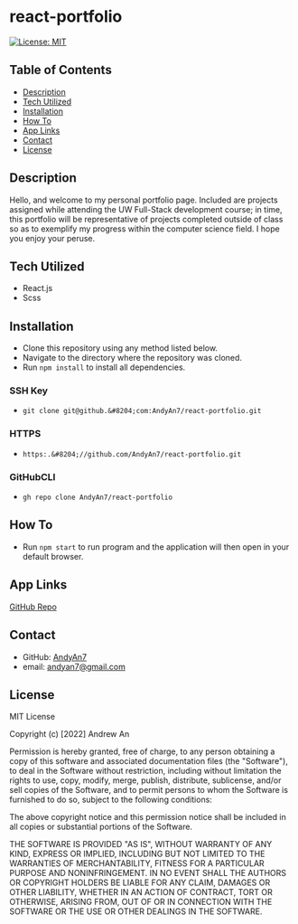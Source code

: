 # react-portfolio
[![License: MIT](https://img.shields.io/badge/License-MIT-lightblue.svg)](https://opensource.org/licenses/MIT)

## Table of Contents
- [Description](#description)
- [Tech Utilized](#tech-utilized)
- [Installation](#installation)
- [How To](#how-to)
- [App Links](#app-links)
- [Contact](#contact)
- [License](#license)

## Description
   Hello, and welcome to my personal portfolio page. Included are projects assigned while attending the UW Full-Stack development course; in time, this portfolio will be representative of projects completed outside of class so as to exemplify my progress within the computer science field. I hope you enjoy your peruse.

## Tech Utilized
- React.js
- Scss

## Installation
- Clone this repository using any method listed below. 
- Navigate to the directory where the repository was cloned.
- Run `npm install` to install all dependencies.
### SSH Key
- `git clone git@github.&#8204;com:AndyAn7/react-portfolio.git`
### HTTPS
- `https:.&#8204;//github.com/AndyAn7/react-portfolio.git`
### GitHubCLI
- `gh repo clone AndyAn7/react-portfolio`
## How To
- Run `npm start` to run program and the application will then open in your default browser. 
## App Links
[GitHub Repo](https://github.com/AndyAn7/react-portfolio)

<!-- ![image](https://github.com/AndyAn7/Personal-Portfolio/blob/main/assets/images/ss1.png?raw=true)

![image](https://github.com/AndyAn7/Personal-Portfolio/blob/main/assets/images/ss2.png?raw=true) -->

## Contact
* GitHub: [AndyAn7](https://github.com/AndyAn7)
* email: andyan7@gmail.com

## License
MIT License

Copyright (c) [2022] Andrew An

Permission is hereby granted, free of charge, to any person obtaining a copy
of this software and associated documentation files (the "Software"), to deal
in the Software without restriction, including without limitation the rights
to use, copy, modify, merge, publish, distribute, sublicense, and/or sell
copies of the Software, and to permit persons to whom the Software is
furnished to do so, subject to the following conditions:

The above copyright notice and this permission notice shall be included in all
copies or substantial portions of the Software.

THE SOFTWARE IS PROVIDED "AS IS", WITHOUT WARRANTY OF ANY KIND, EXPRESS OR
IMPLIED, INCLUDING BUT NOT LIMITED TO THE WARRANTIES OF MERCHANTABILITY,
FITNESS FOR A PARTICULAR PURPOSE AND NONINFRINGEMENT. IN NO EVENT SHALL THE
AUTHORS OR COPYRIGHT HOLDERS BE LIABLE FOR ANY CLAIM, DAMAGES OR OTHER
LIABILITY, WHETHER IN AN ACTION OF CONTRACT, TORT OR OTHERWISE, ARISING FROM,
OUT OF OR IN CONNECTION WITH THE SOFTWARE OR THE USE OR OTHER DEALINGS IN THE
SOFTWARE.

